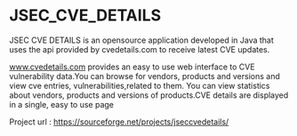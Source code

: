 JSEC_CVE_DETAILS
================

JSEC CVE DETAILS is an opensource application developed in Java that uses the api provided by cvedetails.com to receive latest CVE updates. 

www.cvedetails.com provides an easy to use web interface to CVE vulnerability data.You can browse for vendors, products and versions and view cve entries, vulnerabilities,related to them. You can view statistics about vendors, products and versions of products.CVE details are displayed in a single, easy to use page


Project url : https://sourceforge.net/projects/jseccvedetails/
